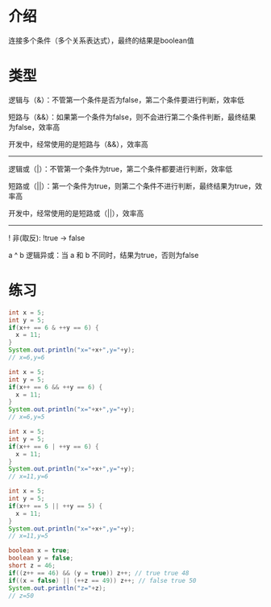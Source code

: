 # 介绍

连接多个条件（多个关系表达式），最终的结果是boolean值

# 类型

逻辑与（&）：不管第一个条件是否为false，第二个条件要进行判断，效率低

短路与（&&）：如果第一个条件为false，则不会进行第二个条件判断，最终结果为false，效率高

开发中，经常使用的是短路与（&&），效率高

------

逻辑或（|）：不管第一个条件为true，第二个条件都要进行判断，效率低

短路或（||）：第一个条件为true，则第二个条件不进行判断，最终结果为true，效率高

开发中，经常使用的是短路或（||），效率高

-------

! 非(取反): !true  -> false

a ^ b 逻辑异或：当 a 和 b 不同时，结果为true，否则为false

# 练习

```java
int x = 5;
int y = 5;
if(x++ == 6 & ++y == 6) {
  x = 11;
}
System.out.println("x="+x+",y="+y);
// x=6,y=6
```

```java
int x = 5;
int y = 5;
if(x++ == 6 && ++y == 6) {
  x = 11;
}
System.out.println("x="+x+",y="+y);
// x=6,y=5
```

```java
int x = 5;
int y = 5;
if(x++ == 6 | ++y == 6) {
  x = 11;
}
System.out.println("x="+x+",y="+y);
// x=11,y=6
```

```java
int x = 5;
int y = 5;
if(x++ == 5 || ++y == 5) {
  x = 11;
}
System.out.println("x="+x+",y="+y);
// x=11,y=5
```

```java
boolean x = true;
boolean y = false;
short z = 46;
if((z++ == 46) && (y = true)) z++; // true true 48
if((x = false) || (++z == 49)) z++; // false true 50
System.out.println("z="+z);
// z=50
```

